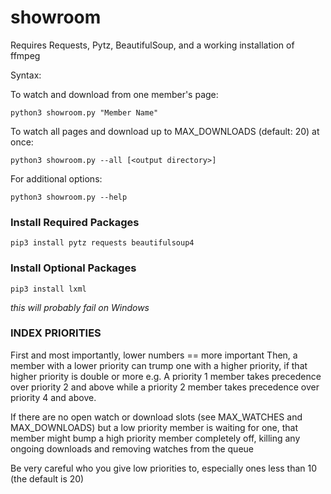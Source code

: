 # showroom
Requires Requests, Pytz, BeautifulSoup, and a working installation of ffmpeg


Syntax:

To watch and download from one member's page:

    python3 showroom.py "Member Name"


To watch all pages and download up to MAX_DOWNLOADS (default: 20) at once:

    python3 showroom.py --all [<output directory>]


For additional options:

    python3 showroom.py --help 



### Install Required Packages

    pip3 install pytz requests beautifulsoup4

### Install Optional Packages

    pip3 install lxml

_this will probably fail on Windows_



### INDEX PRIORITIES

First and most importantly, lower numbers == more important
Then, a member with a lower priority can trump one with a higher priority, if that higher priority is double or more
e.g. A priority 1 member takes precedence over priority 2 and above
while a priority 2 member takes precedence over priority 4 and above.

If there are no open watch or download slots (see MAX_WATCHES and MAX_DOWNLOADS)
but a low priority member is waiting for one, that member might bump a high priority member 
completely off, killing any ongoing downloads and removing watches from the queue

Be very careful who you give low priorities to, especially ones less than 10 (the default is 20)
